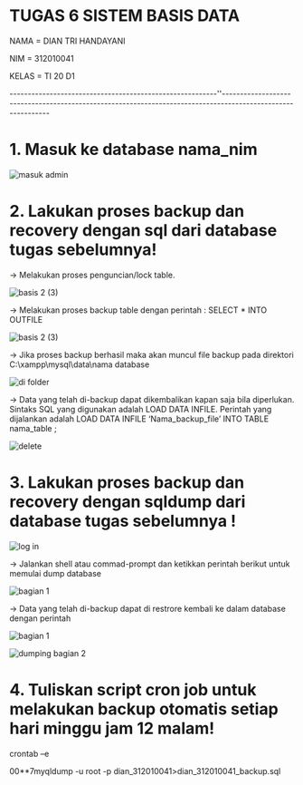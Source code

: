 # TUGAS 6 SISTEM BASIS DATA 

NAMA    = DIAN TRI HANDAYANI

NIM     = 312010041

KELAS   = TI 20 D1

---------------------------------------------------------''------------------------------------------------------------------------------------------------------------


# 1. Masuk ke database nama_nim

![masuk admin](https://user-images.githubusercontent.com/101880835/174418691-933288fa-ca58-4d13-aef1-a1a5efeffc78.png)


# 2. Lakukan proses backup dan recovery dengan sql dari database tugas sebelumnya!

-> Melakukan proses penguncian/lock table.


![basis 2 (3)](https://user-images.githubusercontent.com/101880835/174419079-b4f99880-8e6c-4324-bd29-b6f25863d941.png)

-> Melakukan proses backup table dengan perintah : SELECT * INTO OUTFILE


![basis 2 (3)](https://user-images.githubusercontent.com/101880835/174419079-b4f99880-8e6c-4324-bd29-b6f25863d941.png)


-> Jika proses backup berhasil maka akan muncul file backup pada direktori C:\xampp\mysql\data\nama database


![di folder](https://user-images.githubusercontent.com/101880835/174418677-b0a98acf-dc19-4bdd-bc8b-c2c43e1d64b9.png)

-> Data yang telah di-backup dapat dikembalikan kapan saja bila diperlukan. Sintaks SQL yang digunakan adalah LOAD DATA INFILE. Perintah yang dijalankan adalah LOAD DATA INFILE ‘Nama_backup_file’ INTO TABLE nama_table ;

![delete](https://user-images.githubusercontent.com/101880835/174418668-47df27e1-d6a6-4357-aad2-041a1c53964d.png)

# 3. Lakukan proses backup dan recovery dengan sqldump dari database tugas sebelumnya !

![log in](https://user-images.githubusercontent.com/101880835/174418665-6023d653-4997-4802-920f-3f94006a8ebe.png)

-> Jalankan shell atau commad-prompt dan ketikkan perintah berikut untuk memulai dump database

![bagian 1](https://user-images.githubusercontent.com/101880835/174419287-5fdee942-064f-49e3-a8f8-c4fe84302ca2.png)

-> Data yang telah di-backup dapat di restrore kembali ke dalam database dengan perintah


![bagian 1](https://user-images.githubusercontent.com/101880835/174418663-f8797a0e-cecc-4379-872f-4c6a7e7cfa16.png)

![dumping bagian 2](https://user-images.githubusercontent.com/101880835/174418661-2c5804f8-f46c-44a4-bc48-f1b607b311ec.png)

# 4. Tuliskan script cron job untuk melakukan backup otomatis setiap hari minggu jam 12 malam!

crontab –e

00**7myqldump -u root -p dian_312010041>dian_312010041_backup.sql
